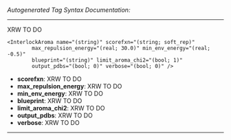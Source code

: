 _Autogenerated Tag Syntax Documentation:_

---
XRW TO DO

```
<InterlockAroma name="(string)" scorefxn="(string; soft_rep)"
        max_repulsion_energy="(real; 30.0)" min_env_energy="(real; -0.5)"
        blueprint="(string)" limit_aroma_chi2="(bool; 1)"
        output_pdbs="(bool; 0)" verbose="(bool; 0)" />
```

-   **scorefxn**: XRW TO DO
-   **max_repulsion_energy**: XRW TO DO
-   **min_env_energy**: XRW TO DO
-   **blueprint**: XRW TO DO
-   **limit_aroma_chi2**: XRW TO DO
-   **output_pdbs**: XRW TO DO
-   **verbose**: XRW TO DO

---
